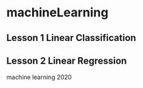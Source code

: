 # machineLearning

## Lesson 1 Linear Classification
## Lesson 2 Linear Regression
machine learning 2020
